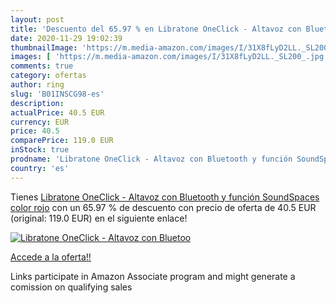 ```yaml
---
layout: post
title: 'Descuento del 65.97 % en Libratone OneClick - Altavoz con Bluetoo'
date: 2020-11-29 19:02:39
thumbnailImage: 'https://m.media-amazon.com/images/I/31X8fLyD2LL._SL200_.jpg'
images: [ 'https://m.media-amazon.com/images/I/31X8fLyD2LL._SL200_.jpg' ]
comments: true
category: ofertas
author: ring
slug: 'B01INSCG98-es'
description:
actualPrice: 40.5 EUR
currency: EUR
price: 40.5
comparePrice: 119.0 EUR
inStock: true
prodname: 'Libratone OneClick - Altavoz con Bluetooth y función SoundSpaces  color rojo'
country: 'es'
---
```


Tienes [Libratone OneClick - Altavoz con Bluetooth y función SoundSpaces  color rojo](https://www.amazon.es/dp/B01INSCG98/?tag=tolees-21) con un 65.97 % de descuento con precio de oferta de 40.5 EUR (original: 119.0 EUR) en el siguiente enlace!

[![Libratone OneClick - Altavoz con Bluetoo](https://m.media-amazon.com/images/I/31X8fLyD2LL._SL200_.jpg)](https://www.amazon.es/dp/B01INSCG98/?tag=tolees-21)

[Accede a la oferta!!](https://www.amazon.es/dp/B01INSCG98/?tag=tolees-21)

Links participate in Amazon Associate program and might generate a comission on qualifying sales


